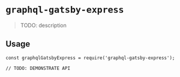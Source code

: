 # `graphql-gatsby-express`

> TODO: description

## Usage

```
const graphqlGatsbyExpress = require('graphql-gatsby-express');

// TODO: DEMONSTRATE API
```
